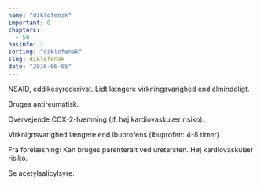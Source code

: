 ```yaml
---
name: "diklofenak"
important: 0
chapters:  
  - 50
hasinfo: 1
sorting: "diklofenak"
slug: diklofenak
date: "2016-06-05"
---
```


NSAID, eddikesyrederivat. Lidt længere virkningsvarighed end almindeligt.

Bruges antireumatisk.

Overvejende COX-2-hæmning (jf. høj kardiovaskulær risiko).

Virknignsvarighed længere end ibuprofens (ibuprofen: 4-8 timer)

Fra forelæsning: Kan bruges parenteralt ved uretersten. Høj kardiovaskulær risiko.

Se acetylsalicylsyre.
